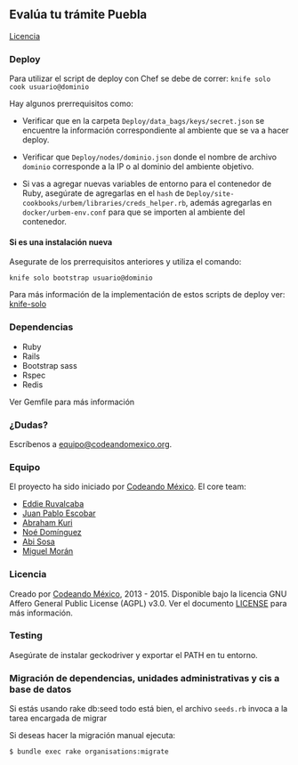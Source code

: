## Evalúa tu trámite Puebla

[Licencia](/LICENSE)

### Deploy
Para utilizar el script de deploy con Chef se debe de correr:
`knife solo cook usuario@dominio`

Hay algunos prerrequisitos como:
- Verificar que en la carpeta `Deploy/data_bags/keys/secret.json` se encuentre la información correspondiente al
ambiente que se va a hacer deploy.
- Verificar que `Deploy/nodes/dominio.json` donde el nombre de archivo `dominio` corresponde a la IP o al dominio
del ambiente objetivo.

- Si vas a agregar nuevas variables de entorno para el contenedor de Ruby, asegúrate de agregarlas en el `hash` de
`Deploy/site-cookbooks/urbem/libraries/creds_helper.rb`, además agregarlas en `docker/urbem-env.conf` para que se importen al
ambiente del contenedor.


#### Si es una instalación nueva
Asegurate de los prerrequisitos anteriores y utiliza el comando:

`knife solo bootstrap usuario@dominio`

Para más información de la implementación de estos scripts de deploy ver: [knife-solo](https://matschaffer.github.io/knife-solo/)

### Dependencias
- Ruby
- Rails
- Bootstrap sass
- Rspec
- Redis

Ver Gemfile para más información

### ¿Dudas?

Escríbenos a <equipo@codeandomexico.org>.

### Equipo

El proyecto ha sido iniciado por [Codeando México](https://github.com/CodeandoMexico?tab=members).
El core team:
- [Eddie Ruvalcaba](https://github.com/eddie-ruva)
- [Juan Pablo Escobar](https://github.com/juanpabloe)
- [Abraham Kuri](https://github.com/kurenn)
- [Noé Domínguez](https://github.com/poguez)
- [Abi Sosa](https://github.com/abisosa)
- [Miguel Morán](https://github.com/mikesaurio)

### Licencia

Creado por [Codeando México](https://github.com/CodeandoMexico?tab=members), 2013 - 2015.
Disponible bajo la licencia GNU Affero General Public License (AGPL) v3.0. Ver el documento [LICENSE](/LICENSE) para más información.


### Testing

Asegúrate de instalar geckodriver y exportar el PATH en tu entorno.


### Migración de dependencias, unidades administrativas y cis a base de datos

Si estás usando rake db:seed todo está bien, el archivo `seeds.rb` invoca a la tarea encargada de migrar

Si deseas hacer la migración manual ejecuta:

```
$ bundle exec rake organisations:migrate
```
